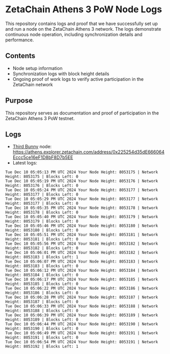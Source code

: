 # ZetaChain Athens 3 PoW Node Logs
This repository contains logs and proof that we have successfully set up and run a node on the ZetaChain Athens 3 network. The logs demonstrate continuous node operation, including synchronization details and performance.

## Contents
- Node setup information
- Synchronization logs with block height details
- Ongoing proof of work logs to verify active participation in the ZetaChain network

## Purpose
This repository serves as documentation and proof of participation in the ZetaChain Athens 3 PoW testnet.

## Logs

- [Third Bunny](https://thirdbunny.xyz/) node: https://athens.explorer.zetachain.com/address/0x225254d35dE666064Eccc5ce16eF1D8bF8D7b5EE
- Latest logs:
```
Tue Dec 10 05:05:13 PM UTC 2024 Your Node Height: 8053175 | Network Height: 8053175 | Blocks Left: 0
Tue Dec 10 05:05:19 PM UTC 2024 Your Node Height: 8053176 | Network Height: 8053176 | Blocks Left: 0
Tue Dec 10 05:05:24 PM UTC 2024 Your Node Height: 8053177 | Network Height: 8053177 | Blocks Left: 0
Tue Dec 10 05:05:29 PM UTC 2024 Your Node Height: 8053177 | Network Height: 8053177 | Blocks Left: 0
Tue Dec 10 05:05:35 PM UTC 2024 Your Node Height: 8053178 | Network Height: 8053178 | Blocks Left: 0
Tue Dec 10 05:05:40 PM UTC 2024 Your Node Height: 8053179 | Network Height: 8053179 | Blocks Left: 0
Tue Dec 10 05:05:46 PM UTC 2024 Your Node Height: 8053180 | Network Height: 8053180 | Blocks Left: 0
Tue Dec 10 05:05:51 PM UTC 2024 Your Node Height: 8053181 | Network Height: 8053181 | Blocks Left: 0
Tue Dec 10 05:05:56 PM UTC 2024 Your Node Height: 8053182 | Network Height: 8053182 | Blocks Left: 0
Tue Dec 10 05:06:01 PM UTC 2024 Your Node Height: 8053182 | Network Height: 8053183 | Blocks Left: 1
Tue Dec 10 05:06:07 PM UTC 2024 Your Node Height: 8053183 | Network Height: 8053183 | Blocks Left: 0
Tue Dec 10 05:06:12 PM UTC 2024 Your Node Height: 8053184 | Network Height: 8053184 | Blocks Left: 0
Tue Dec 10 05:06:17 PM UTC 2024 Your Node Height: 8053185 | Network Height: 8053185 | Blocks Left: 0
Tue Dec 10 05:06:22 PM UTC 2024 Your Node Height: 8053186 | Network Height: 8053186 | Blocks Left: 0
Tue Dec 10 05:06:28 PM UTC 2024 Your Node Height: 8053187 | Network Height: 8053187 | Blocks Left: 0
Tue Dec 10 05:06:33 PM UTC 2024 Your Node Height: 8053188 | Network Height: 8053188 | Blocks Left: 0
Tue Dec 10 05:06:39 PM UTC 2024 Your Node Height: 8053189 | Network Height: 8053189 | Blocks Left: 0
Tue Dec 10 05:06:44 PM UTC 2024 Your Node Height: 8053190 | Network Height: 8053190 | Blocks Left: 0
Tue Dec 10 05:06:49 PM UTC 2024 Your Node Height: 8053191 | Network Height: 8053191 | Blocks Left: 0
Tue Dec 10 05:06:54 PM UTC 2024 Your Node Height: 8053191 | Network Height: 8053192 | Blocks Left: 1
```
